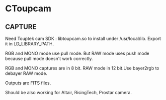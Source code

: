 # CToupcam
## CAPTURE
Need Touptek cam SDK : libtoupcam.so to install under /usr/local/lib. Export it in LD_LIBRARY_PATH.

RGB and MONO mode use pull mode. But RAW mode uses push mode because pull mode doesn't work correctly.

RGB and MONO captures are in 8 bit. RAW mode in 12 bit.Use bayer2rgb to debayer RAW mode.

Outputs are FITS files.

Should be also working for Altair, RisingTech, Prostar camera.
